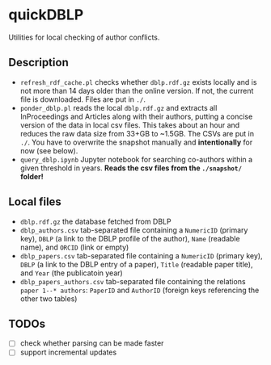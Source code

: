 # quickDBLP

Utilities for local checking of author conflicts.

## Description

- `refresh_rdf_cache.pl` checks whether `dblp.rdf.gz` exists locally and is not more than 14 days older than the online version. If not, the current file is downloaded. Files are put in `./`.
- `ponder_dblp.pl` reads the local `dblp.rdf.gz` and extracts all InProceedings and Articles along with their authors, putting a concise version of the data in local csv files. This takes about an hour and reduces the raw data size from 33+GB to ~1.5GB. The CSVs are put in `./`. You have to overwrite the snapshot manually and **intentionally** for now (see below).
- `query_dblp.ipynb` Jupyter notebook for searching co-authors within a given threshold in years. **Reads the csv files from the `./snapshot/` folder!**

## Local files
- `dblp.rdf.gz` the database fetched from DBLP
- `dblp_authors.csv` tab-separated file containing a `NumericID` (primary key), `DBLP` (a link to the DBLP profile of the author), `Name` (readable name), and `ORCID` (link or empty)
- `dblp_papers.csv` tab-separated file containing a `NumericID` (primary key), `DBLP` (a link to the DBLP entry of a paper), `Title` (readable paper title), and `Year` (the publicatoin year)
- `dblp_papers_authors.csv` tab-separated file containing the relations `paper 1--* authors`: `PaperID` and `AuthorID` (foreign keys referencing the other two tables)

## TODOs

- [ ] check whether parsing can be made faster
- [ ] support incremental updates